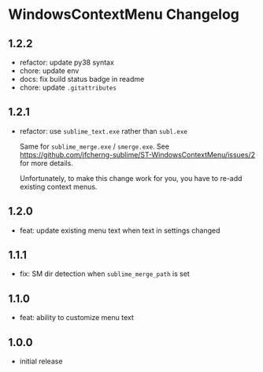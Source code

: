 # WindowsContextMenu Changelog

## 1.2.2

- refactor: update py38 syntax
- chore: update env
- docs: fix build status badge in readme
- chore: update `.gitattributes`

## 1.2.1

- refactor: use `sublime_text.exe` rather than `subl.exe`

  Same for `sublime_merge.exe` / `smerge.exe`.
  See https://github.com/jfcherng-sublime/ST-WindowsContextMenu/issues/2 for more details.

  Unfortunately, to make this change work for you, you have to re-add existing context menus.

## 1.2.0

- feat: update existing menu text when text in settings changed

## 1.1.1

- fix: SM dir detection when `sublime_merge_path` is set

## 1.1.0

- feat: ability to customize menu text

## 1.0.0

- initial release
